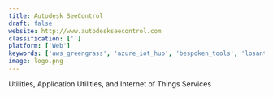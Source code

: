 ```yaml
---
title: Autodesk SeeControl
draft: false 
website: http://www.autodeskseecontrol.com
classification: ['']
platform: ['Web']
keywords: ['aws_greengrass', 'azure_iot_hub', 'bespoken_tools', 'losant']
image: logo.png
---
```

Utilities, Application Utilities, and Internet of Things Services